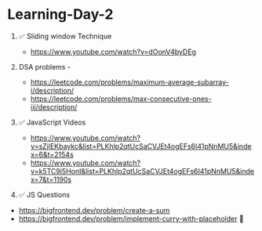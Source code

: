 # Learning-Day-2


1. ✅ Sliding window Technique
   - https://www.youtube.com/watch?v=dOonV4byDEg

2. DSA problems -
   - https://leetcode.com/problems/maximum-average-subarray-i/description/
   - https://leetcode.com/problems/max-consecutive-ones-iii/description/

3. ✅ JavaScript Videos
   - https://www.youtube.com/watch?v=sZjlEKbaykc&list=PLKhlp2qtUcSaCVJEt4ogEFs6I41pNnMU5&index=6&t=2154s
   - https://www.youtube.com/watch?v=k5TC9i5HonI&list=PLKhlp2qtUcSaCVJEt4ogEFs6I41pNnMU5&index=7&t=1190s

4. ✅ JS Questions
  - https://bigfrontend.dev/problem/create-a-sum
  - https://bigfrontend.dev/problem/implement-curry-with-placeholder 🫤
